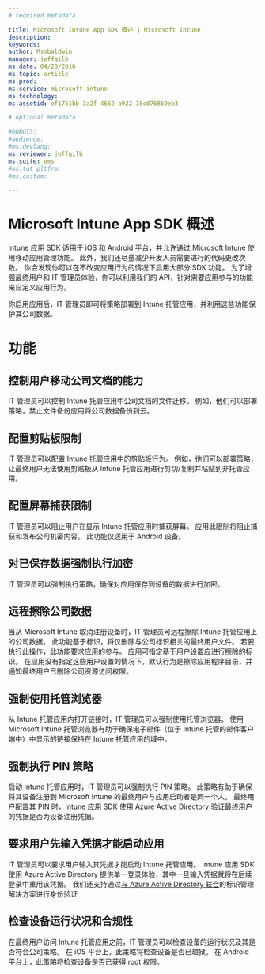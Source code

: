 ```yaml
---
# required metadata

title: Microsoft Intune App SDK 概述 | Microsoft Intune
description:
keywords:
author: Msmbaldwin
manager: jeffgilb
ms.date: 04/28/2016
ms.topic: article
ms.prod:
ms.service: microsoft-intune
ms.technology:
ms.assetid: ef1751bb-3a2f-4662-a922-38c076869eb3

# optional metadata

#ROBOTS:
#audience:
#ms.devlang:
ms.reviewer: jeffgilb
ms.suite: ems
#ms.tgt_pltfrm:
#ms.custom:

---
```


# Microsoft Intune App SDK 概述
Intune 应用 SDK 适用于 iOS 和 Android 平台，并允许通过 Microsoft Intune 使用移动应用管理功能。 此外，我们还尽量减少开发人员需要进行的代码更改次数。 你会发现你可以在不改变应用行为的情况下启用大部分 SDK 功能。 为了增强最终用户和 IT 管理员体验，你可以利用我们的 API，针对需要应用参与的功能来自定义应用行为。 

你启用应用后，IT 管理员即可将策略部署到 Intune 托管应用，并利用这些功能保护其公司数据。

# 功能
## 控制用户移动公司文档的能力
IT 管理员可以控制 Intune 托管应用中公司文档的文件迁移。 例如，他们可以部署策略，禁止文件备份应用将公司数据备份到云。  

## 配置剪贴板限制
IT 管理员可以配置 Intune 托管应用中的剪贴板行为。 例如，他们可以部署策略，让最终用户无法使用剪贴板从 Intune 托管应用进行剪切/复制并粘贴到非托管应用。

## 配置屏幕捕获限制
IT 管理员可以阻止用户在显示 Intune 托管应用时捕获屏幕。 应用此限制将阻止捕获和发布公司机密内容。 此功能仅适用于 Android 设备。 

## 对已保存数据强制执行加密
IT 管理员可以强制执行策略，确保对应用保存到设备的数据进行加密。

## 远程擦除公司数据
当从 Microsoft Intune 取消注册设备时，IT 管理员可远程擦除 Intune 托管应用上的公司数据。 此功能基于标识，将仅删除与公司标识相关的最终用户文件。 若要执行此操作，此功能要求应用的参与。 应用可指定基于用户设置应进行擦除的标识。 在应用没有指定这些用户设置的情况下，默认行为是擦除应用程序目录，并通知最终用户已删除公司资源访问权限。 

## 强制使用托管浏览器
从 Intune 托管应用内打开链接时，IT 管理员可以强制使用托管浏览器。 使用 Microsoft Intune 托管浏览器有助于确保电子邮件（位于 Intune 托管的邮件客户端中）中显示的链接保持在 Intune 托管应用的域中。

## 强制执行 PIN 策略
启动 Intune 托管应用时，IT 管理员可以强制执行 PIN 策略。 此策略有助于确保将其设备注册到 Microsoft Intune 的最终用户与应用启动者是同一个人。 最终用户配置其 PIN 时，Intune 应用 SDK 使用 Azure Active Directory 验证最终用户的凭据是否为设备注册凭据。 

## 要求用户先输入凭据才能启动应用
IT 管理员可以要求用户输入其凭据才能启动 Intune 托管应用。 Intune 应用 SDK 使用 Azure Active Directory 提供单一登录体验，其中一旦输入凭据就将在后续登录中重用该凭据。 我们还支持通过[与 Azure Active Directory 联合](https://msdn.microsoft.com/en-us/library/azure/jj679342.aspx)的标识管理解决方案进行身份验证 

## 检查设备运行状况和合规性
在最终用户访问 Intune 托管应用之前，IT 管理员可以检查设备的运行状况及其是否符合公司策略。 在 iOS 平台上，此策略将检查设备是否已越狱。 在 Android 平台上，此策略将检查设备是否已获得 root 权限。  




<!--HONumber=May16_HO2-->


